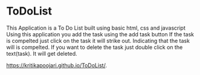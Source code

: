 # ToDoList
This Application is a To Do List built using basic html, css and javascript
Using this application you add the task using the add task button
If the task is compelted just click on the task it will strike out.
Indicating that the task will is compelted.
If you want to delete the task just double click on the text(task).
It will get deleted.

https://kritikapoojari.github.io/ToDoList/.




